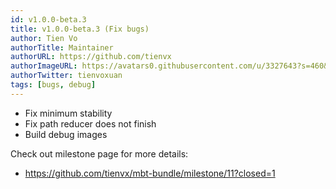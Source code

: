 ```yaml
---
id: v1.0.0-beta.3
title: v1.0.0-beta.3 (Fix bugs)
author: Tien Vo
authorTitle: Maintainer
authorURL: https://github.com/tienvx
authorImageURL: https://avatars0.githubusercontent.com/u/3327643?s=460&v=4
authorTwitter: tienvoxuan
tags: [bugs, debug]
---
```


* Fix minimum stability
* Fix path reducer does not finish
* Build debug images

Check out milestone page for more details:
* https://github.com/tienvx/mbt-bundle/milestone/11?closed=1

